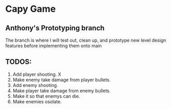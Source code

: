 # Capy Game

## Anthony's Prototyping branch

The branch is where I will test out, clean up, and prototype new level design features before implementing them onto main

## TODOS:

1. Add player shooting. X
2. Make enemy take damage from player bullets.
3. Add enemy shooting.
4. Make player take damage from enemy bullets.
5. Make it so that enemys can die.
6. Make enemies osolate.
